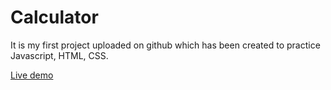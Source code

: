 # Calculator

It is my first project uploaded on github which has been created to practice Javascript, HTML, CSS.

<a href=" https://asaganowski.github.io/Calculator/">Live demo</a>
